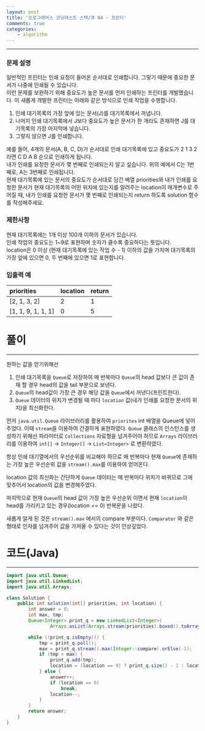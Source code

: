 ```yaml
---
layout: post
title: '프로그래머스 코딩테스트 스택/큐 04 - 프린터'
comments: true
categories:
    - algorithm
---
```

- - -

### 문제 설명
일반적인 프린터는 인쇄 요청이 들어온 순서대로 인쇄합니다. 그렇기 때문에 중요한 문서가 나중에 인쇄될 수 있습니다.   
이런 문제를 보완하기 위해 중요도가 높은 문서를 먼저 인쇄하는 프린터를 개발했습니다. 이 새롭게 개발한 프린터는 아래와 같은 방식으로 인쇄 작업을 수행합니다.

1. 인쇄 대기목록의 가장 앞에 있는 문서(J)를 대기목록에서 꺼냅니다.
2. 나머지 인쇄 대기목록에서 J보다 중요도가 높은 문서가 한 개라도 존재하면 J를 대기목록의 가장 마지막에 넣습니다.
3. 그렇지 않으면 J를 인쇄합니다.
   
예를 들어, 4개의 문서(A, B, C, D)가 순서대로 인쇄 대기목록에 있고 중요도가 2 1 3 2 라면 C D A B 순으로 인쇄하게 됩니다.   
내가 인쇄를 요청한 문서가 몇 번째로 인쇄되는지 알고 싶습니다. 위의 예에서 C는 1번째로, A는 3번째로 인쇄됩니다.   
현재 대기목록에 있는 문서의 중요도가 순서대로 담긴 배열 priorities와 내가 인쇄를 요청한 문서가 현재 대기목록의 어떤 위치에 있는지를 알려주는 location이 매개변수로 주어질 때, 
내가 인쇄를 요청한 문서가 몇 번째로 인쇄되는지 return 하도록 solution 함수를 작성해주세요.

### 제한사항
현재 대기목록에는 1개 이상 100개 이하의 문서가 있습니다.   
인쇄 작업의 중요도는 1~9로 표현하며 숫자가 클수록 중요하다는 뜻입니다.   
location은 0 이상 (현재 대기목록에 있는 작업 수 - 1) 이하의 값을 가지며 대기목록의 가장 앞에 있으면 0, 두 번째에 있으면 1로 표현합니다.

### 입출력 예
| priorities         | location | return |
| :----------------- | :------- | :----- |
| [2, 1, 3, 2]       | 2        | 1      |
| [1, 1, 9, 1, 1, 1] | 0        | 5      |

# 풀이
- - -   

원하는 값을 얻기위해선

1. 인쇄 대기목록을 `Queue`로 저장하여 매 반복마다 `Queue`의 head 값보다 큰 값이 존재 할 경우 head의 값을 tail 부분으로 보낸다.
2. `Queue`의 head값이 가장 큰 경우 해당 값을 `Queue`에서 꺼낸다(프린트한다).
3. `Queue` 데이터의 위치가 변경될 때 마다 `location` 값(내가 인쇄를 요청한 문서의 위치)을 최신화한다.

먼저 `java.util.Queue` 라이브러리를 활용하여 `priorites` int 배열을 Queue에 넣어주었다. 이때 `stream`을 이용하여 간결하게 표현하였다. `Queue` 클래스의 인스턴스를 생성하기 위해선 파라미터로 `Collections` 자료형을 넘겨주어야 하므로 `Arrays` 라이브러리를 이용하여 `int[]` -> `Integer[]` -> `List<Integer>` 로 변환하였다.

항상 인쇄 대기열에서의 우선순위를 비교해야 하므로 매 반복마다 현재 `Queue`에 존재하는 가장 높은 우선순위 값을 `stream().max`를 이용하여 얻어온다.

location 값의 최신화는 간단하게 `Queue` 데이터는 매 반복마다 위치가 바뀌므로 그에 맞추어서 location의 값을 변경해주었다. 

마지막으로 현재 `Queue`의 head 값이 가장 높은 우선순위 이면서 현재 `location`이 head를 가리키고 있는 경우(location == 0) 반복문을 나왔다.

새롭게 알게 된 것은 `stream().max` 에서의 compare 부분이다. `Comparator` 와 같은 형태로 인자를 넘겨주어 값을 가져올 수 있다는 것이 인상깊었다.

# 코드(Java)
- - -
```java
import java.util.Queue;
import java.util.LinkedList;
import java.util.Arrays;

class Solution {
    public int solution(int[] priorities, int location) {
        int answer = 0;
        int max, tmp;
        Queue<Integer> print_q = new LinkedList<Integer>(
                Arrays.asList(Arrays.stream(priorities).boxed().toArray(Integer[]::new)));

        while (!print_q.isEmpty()) {
            tmp = print_q.poll();
            max = print_q.stream().max(Integer::compare).orElse(-1);
            if (tmp < max) {
                print_q.add(tmp);
                location = (location == 0) ? print_q.size() - 1 : location - 1;
            } else {
                answer++;
                if (location == 0) 
                    break;
                location--;
            }
        }
        return answer;
    }
}
```